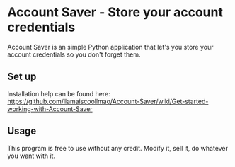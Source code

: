 # Account Saver - Store your account credentials

Account Saver is an simple Python application that let's you store your account credentials so you don't forget them.

## Set up

Installation help can be found here:
https://github.com/llamaiscoollmao/Account-Saver/wiki/Get-started-working-with-Account-Saver

## Usage

This program is free to use without any credit.
Modify it, sell it, do whatever you want with it.
